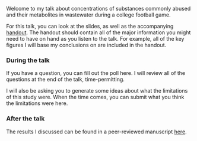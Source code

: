 Welcome to my talk about concentrations of substances commonly abused and their metabolites in wastewater during a college football game. 

For this talk, you can look at the slides, as well as the accompanying [handout](handout.pdf). The handout should contain all of the major information you might need to have on hand as you listen to the talk. For example, all of the key figures I will base my conclusions on are included in the handout.

### During the talk

If you have a question, you can fill out the poll here. I will review all of the questions at the end of the talk, time-permitting.

I will also be asking you to generate some ideas about what the limitations of this study were. When the time comes, you can submit what you think the limitations were here.

### After the talk
The results I discussed can be found in a peer-reviewed manuscript [here](https://www.sciencedirect.com/science/article/abs/pii/S0048969720374945).
